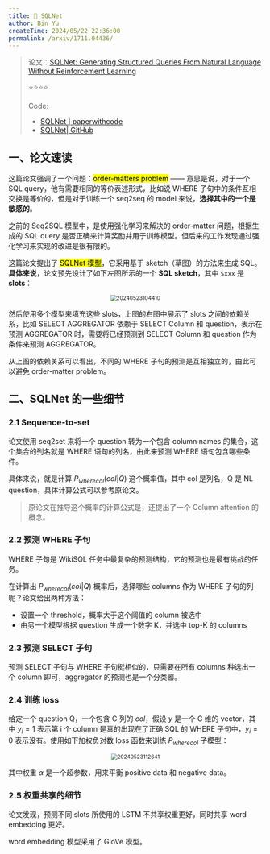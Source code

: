 ```yaml
---
title: 🐋 SQLNet
author: Bin Yu
createTime: 2024/05/22 22:36:00
permalink: /arxiv/1711.04436/
---
```


> 论文：[SQLNet: Generating Structured Queries From Natural Language Without Reinforcement Learning](https://arxiv.org/abs/1711.04436)
>
> ⭐⭐⭐⭐
>
> Code: 
> - [SQLNet | paperwithcode](https://paperswithcode.com/paper/sqlnet-generating-structured-queries-from)
> - [SQLNet| GitHub](https://github.com/xiaojunxu/SQLNet)

## 一、论文速读

这篇论文强调了一个问题：<mark>order-matters problem</mark> —— 意思是说，对于一个 SQL query，他有需要相同的等价表述形式，比如说 WHERE 子句中的条件互相交换是等价的，但是对于训练一个 seq2seq 的 model 来说，**选择其中的一个是敏感的**。

之前的 Seq2SQL 模型中，是使用强化学习来解决的 order-matter 问题，根据生成的 SQL query 是否正确来计算奖励并用于训练模型。但后来的工作发现通过强化学习来实现的改进是很有限的。

这篇论文提出了 <mark>SQLNet 模型</mark>，它采用基于 sketch（草图）的方法来生成 SQL。**具体来说**，论文预先设计了如下左图所示的一个 **SQL sketch**，其中 `$xxx` 是 **slots**：

<center><img src="https://notebook-img-1304596351.cos.ap-beijing.myqcloud.com/img/20240523104410.png" alt="20240523104410" style="zoom:75%;"></center>

然后使用多个模型来填充这些 slots，上图的右图中展示了 slots 之间的依赖关系，比如 SELECT AGGREGATOR 依赖于 SELECT Column 和 question，表示在预测 AGGREGATOR 时，需要将已经预测到 SELECT Column 和 question 作为条件来预测 AGGREGATOR。

从上图的依赖关系可以看出，不同的 WHERE 子句的预测是互相独立的，由此可以避免 order-matter problem。

## 二、SQLNet 的一些细节

### 2.1 Sequence-to-set

论文使用 seq2set 来将一个 question 转为一个包含 column names 的集合，这个集合的列名就是 WHERE 语句的列名，由此来预测 WHERE 语句包含哪些条件。

具体来说，就是计算 $P_{wherecol}(col|Q)$ 这个概率值，其中 col 是列名，Q 是 NL question，具体计算公式可以参考原论文。

> 原论文在推导这个概率的计算公式是，还提出了一个 Column attention 的概念。

### 2.2 预测 WHERE 子句

WHERE 子句是 WikiSQL 任务中最复杂的预测结构，它的预测也是最有挑战的任务。

在计算出 $P_{wherecol}(col|Q)$ 概率后，选择哪些 columns 作为 WHERE 子句的列呢？论文给出两种方法：

- 设置一个 threshold，概率大于这个阈值的 column 被选中
- 由另一个模型根据 question 生成一个数字 K，并选中 top-K 的 columns

### 2.3 预测 SELECT 子句

预测 SELECT 子句与 WHERE 子句挺相似的，只需要在所有 columns 种选出一个 column 即可，aggregator 的预测也是一个分类器。

### 2.4 训练 loss

给定一个 question Q，一个包含 C 列的 *col*，假设 *y* 是一个 C 维的 vector，其中 $y_i = 1$ 表示第 i 个 column 是真的出现在了正确 SQL 的 WHERE 子句中，$y_i = 0$ 表示没有。使用如下加权负对数 loss 函数来训练 $P_{wherecol}$ 子模型：

<center><img src="https://notebook-img-1304596351.cos.ap-beijing.myqcloud.com/img/20240523112641.png" alt="20240523112641" style="zoom:75%;"></center>

其中权重 $\alpha$ 是一个超参数，用来平衡 positive data 和 negative data。

### 2.5 权重共享的细节

论文发现，预测不同 slots 所使用的 LSTM 不共享权重更好，同时共享 word embedding 更好。

word embedding 模型采用了 GloVe 模型。
